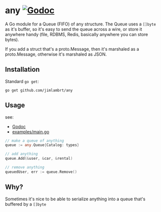 # any [![Godoc](https://godoc.org/github.com/jimlambrt/any?status.svg)](https://godoc.org/github.com/jimlambrt/any)

A Go module for a Queue (FIFO) of any structure.  The Queue uses a `[]byte` as it's buffer, so it's easy to send the queue across a wire, or store it anywhere handy (file, RDBMS, Redis, basically anywhere you can store bytes).

If you add a struct that's a proto.Message, then it's marshaled as a proto.Message, otherwise it's marshaled as JSON.

## Installation

Standard `go get`:

```
go get github.com/jimlambrt/any
```

## Usage

see:
* [Godoc](http://godoc.org/github.com/jimlambrt/any)
* [examples/main.go](./example/main.go)

``` go
// make a queue of anything
queue := any.Queue{Catalog: types}

// add anything
queue.Add(&user, &car, &rental)

// remove anything
queuedUser, err := queue.Remove()
```

## Why?

Sometimes it's nice to be able to serialize anything into a queue that's buffered by a `[]byte` 